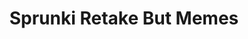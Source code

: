 ---
slug: sprunki-retake-but-memes-2227
title: Sprunki Retake But Memes
description: "Sprunki Retake But Memes is an exciting online game. Play for free directly in your browser!"
icon: /images/popular_mods/Sprunki Retake But Memes.png
url: https://wowtbc.net/sprunkin/sprunki-retake-memes/index.html
previewImage: /images/popular_mods/Sprunki Retake But Memes.png
type: popular mods

# SEO配置
seo:
  title: "Sprunki Retake But Memes - Play Free Online Game | Fun Browser Games"
  description: "Sprunki Retake But Memes - Play this fun online game for free in your browser. No download required!"
  ogImage: "/images/popular_mods/Sprunki Retake But Memes.png"
  keywords: "sprunki-retake-but-memes-2227, online game, browser game, free game, popular mods game, play online"

videoUrls:
  - https://www.youtube.com/embed/example1
  - https://www.youtube.com/embed/example2

whyPlay:
  title: "Why Play Sprunki Retake But Memes?"
  items:
    - "Immersive Gameplay: Sprunki Retake But Memes offers an engaging and immersive gaming experience that will keep you entertained for hours"
    - "Challenging Levels: Test your skills with increasingly difficult challenges and obstacles"
    - "Beautiful Graphics: Enjoy stunning visuals and smooth animations that bring the game world to life"
    - "Regular Updates: New content and features are added regularly to keep the game fresh and exciting"
    - "Free to Play: Experience all the fun without spending a penny"
    - "Community Features: Connect with other players, share strategies, and compete for high scores"
    - "Cross-Platform: Play on any device with a web browser, no downloads required"

features:
  title: "Key Features of Sprunki Retake But Memes"
  image: "/images/popular_mods/Sprunki Retake But Memes.png"
  items:
    - "Intuitive Controls: Easy to learn controls make Sprunki Retake But Memes accessible for players of all skill levels"
    - "Multiple Game Modes: Enjoy various gameplay options that provide different challenges and experiences"
    - "Character Customization: Personalize your gaming experience with unique characters and items"
    - "Achievement System: Complete special tasks to earn rewards and recognition"
    - "Leaderboards: Compete with players worldwide and see who can achieve the highest scores"

characteristics:
  title: "Game Characteristics"
  image: "/images/popular_mods/Sprunki Retake But Memes.png"
  items:
    - "Genre: Popular mods game with elements of strategy and skill"
    - "Difficulty: Suitable for both casual gamers and those seeking a challenge"
    - "Play Time: Quick sessions or extended gameplay, depending on your preference"
    - "Art Style: Vibrant and engaging visuals that enhance the gaming experience"
    - "Sound Design: Immersive audio that complements the gameplay perfectly"

info: "Sprunki Retake But Memes is an exciting online game that offers players a unique and engaging gaming experience. With its intuitive controls, stunning visuals, and challenging gameplay, Sprunki Retake But Memes provides hours of entertainment for players of all ages and skill levels. Whether you're looking for a quick gaming session during a break or an extended play session, Sprunki Retake But Memes delivers an immersive experience that will keep you coming back for more. The game features multiple levels of increasing difficulty, ensuring that players are constantly challenged as they progress. With regular updates adding new content and features, Sprunki Retake But Memes remains fresh and exciting, providing endless entertainment options for its growing community of players."

howToPlayIntro: "Welcome to Sprunki Retake But Memes! This guide will walk you through the basics and help you master the game. Whether you're a beginner or looking to improve your skills, these tips and instructions will enhance your gaming experience."

howToPlaySteps:
  - title: "Getting Started"
    description: "Begin your Sprunki Retake But Memes adventure by familiarizing yourself with the controls. Use your keyboard or mouse to navigate through the game interface. The tutorial will guide you through the basic mechanics and help you understand the objectives."
  - title: "Understanding the Objectives"
    description: "In Sprunki Retake But Memes, your main goal is to progress through levels by completing specific objectives. Each level presents unique challenges that require different strategies and approaches."
  - title: "Mastering the Controls"
    description: "Practice using the controls to improve your precision and reaction time. Sprunki Retake But Memes requires quick reflexes and strategic thinking to overcome obstacles and defeat opponents."
  - title: "Utilizing Power-ups"
    description: "Collect power-ups throughout the game to enhance your abilities and overcome difficult challenges. Each power-up offers unique advantages that can be crucial for success."
  - title: "Developing Strategies"
    description: "As you progress in Sprunki Retake But Memes, develop effective strategies for different scenarios. Analyze patterns, anticipate challenges, and adapt your approach to maximize your performance."

faq:
  title: "Frequently Asked Questions about Sprunki Retake But Memes"
  items:
    - question: "Is Sprunki Retake But Memes free to play?"
      answer: "Yes, Sprunki Retake But Memes is completely free to play directly in your web browser. No downloads or purchases are required to enjoy the full game experience."
    - question: "Can I play Sprunki Retake But Memes on mobile devices?"
      answer: "Yes, Sprunki Retake But Memes is optimized for both desktop and mobile play. You can enjoy the game on any device with a web browser and internet connection."
    - question: "Are there any in-game purchases?"
      answer: "While Sprunki Retake But Memes is free to play, there may be optional in-game purchases available for cosmetic items or additional features that don't affect core gameplay."
    - question: "How often is Sprunki Retake But Memes updated?"
      answer: "The developers regularly update Sprunki Retake But Memes with new content, features, and improvements based on player feedback and game performance."
    - question: "Can I play Sprunki Retake But Memes offline?"
      answer: "Currently, Sprunki Retake But Memes requires an internet connection to play as it's a browser-based online game."
    - question: "Is Sprunki Retake But Memes suitable for children?"
      answer: "Yes, Sprunki Retake But Memes is designed to be family-friendly and suitable for players of all ages."
    - question: "How do I report bugs or issues?"
      answer: "If you encounter any problems while playing Sprunki Retake But Memes, you can report them through the game's support page or contact the developers directly through their website."
    - question: "Still Have Questions?"
      answer: "If you have additional questions about Sprunki Retake But Memes that aren't covered in this FAQ, please visit our support center or contact our customer service team for assistance."
---
